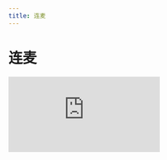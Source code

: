 ```yaml
---
title: 连麦
---
```


# 连麦

<div class="demo-box">
	<iframe scrolling="auto" frameborder="0" src="https://npro.redou.vip/h5/#/pages/modules/voice-live/voice-live" class="demo-box-iframe"></iframe>
</div>